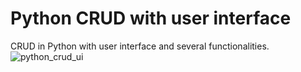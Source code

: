 # Python CRUD with user interface
CRUD in Python with user interface and several functionalities.
![python_crud_ui](https://user-images.githubusercontent.com/95192284/223840427-7c406fde-4907-425a-b29d-e327b61c5211.png)
